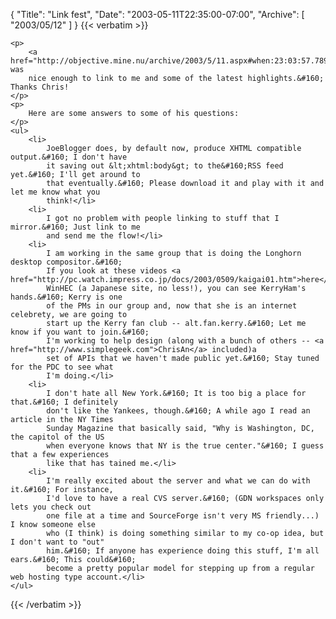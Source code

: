 {
  "Title": "Link fest",
  "Date": "2003-05-11T22:35:00-07:00",
  "Archive": [
    "2003/05/12"
  ]
}
{{< verbatim >}}

    <p>
        <a href="http://objective.mine.nu/archive/2003/5/11.aspx#when:23:03:57.7891968">Chris</a> was
        nice enough to link to me and some of the latest highlights.&#160; Thanks Chris!
    </p>
    <p>
        Here are some answers to some of his questions:
    </p>
    <ul>
        <li>
            JoeBlogger does, by default now, produce XHTML compatible output.&#160; I don't have
            it saving out &lt;xhtml:body&gt; to the&#160;RSS feed yet.&#160; I'll get around to
            that eventually.&#160; Please download it and play with it and let me know what you
            think!</li>
        <li>
            I got no problem with people linking to stuff that I mirror.&#160; Just link to me
            and send me the flow!</li>
        <li>
            I am working in the same group that is doing the Longhorn desktop compositor.&#160;
            If you look at these videos <a href="http://pc.watch.impress.co.jp/docs/2003/0509/kaigai01.htm">here</a>&#160;from
            WinHEC (a Japanese site, no less!), you can see KerryHam's hands.&#160; Kerry is one
            of the PMs in our group and, now that she is an internet celebrety, we are going to
            start up the Kerry fan club -- alt.fan.kerry.&#160; Let me know if you want to join.&#160;
            I'm working to help design (along with a bunch of others -- <a href="http://www.simplegeek.com">ChrisAn</a> included)a
            set of APIs that we haven't made public yet.&#160; Stay tuned for the PDC to see what
            I'm doing.</li>
        <li>
            I don't hate all New York.&#160; It is too big a place for that.&#160; I definitely
            don't like the Yankees, though.&#160; A while ago I read an article in the NY Times
            Sunday Magazine that basically said, "Why is Washington, DC, the capitol of the US
            when everyone knows that NY is the true center."&#160; I guess that a few experiences
            like that has tained me.</li>
        <li>
            I'm really excited about the server and what we can do with it.&#160; For instance,
            I'd love to have a real CVS server.&#160; (GDN workspaces only lets you check out
            one file at a time and SourceForge isn't very MS friendly...) I know someone else
            who (I think) is doing something similar to my co-op idea, but I don't want to "out"
            him.&#160; If anyone has experience doing this stuff, I'm all ears.&#160; This could&#160;
            become a pretty popular model for stepping up from a regular web hosting type account.</li>
    </ul>

{{< /verbatim >}}
